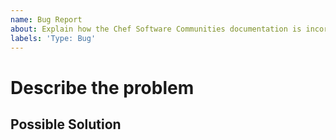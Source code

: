 ```yaml
---
name: Bug Report
about: Explain how the Chef Software Communities documentation is incorrect
labels: 'Type: Bug'
---
```


<!--- Provide a general summary of the issue in the Title above -->

# Describe the problem
<!--- Briefly describe the issue and the expected behavior. -->
<!--- Also, please be aware of our [Code of Conduct](https://www.chef.io/code-of-conduct/). -->

## Possible Solution
<!--- If you already have ideas about how to solve the issue, add them here. -->
